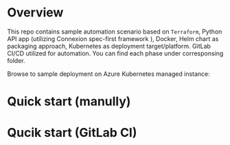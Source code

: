 # Overview
This repo contains sample automation scenario based on `Terraform`, Python API app (utilizing Connexion spec-first framework ), Docker, Helm chart as packaging approach, Kubernetes as deployment target/platform.
GitLab CI/CD utilized for automation.
You can find each phase under corresponsing folder.

Browse to sample deployment on Azure Kubernetes managed instance:



# Quick start (manully)
 


# Qucik start (GitLab CI)

